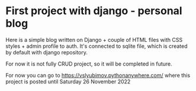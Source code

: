 # First project with django - personal blog

Here is a simple blog written on Django + couple of HTML files with CSS styles + admin profile to auth. 
It's connected to sqlite file, which is created by default with django repository.

For now it is not fully CRUD project, so it will be completed in future. 

For now you can go to https://vslyubimov.pythonanywhere.com/ where this project is posted until Saturday 26 November 2022
